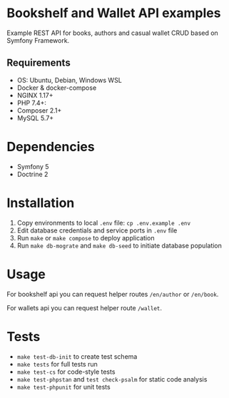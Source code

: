 # Bookshelf and Wallet API examples

Example REST API for books, authors and casual wallet CRUD based on Symfony Framework.

## Requirements

- OS: Ubuntu, Debian, Windows WSL
- Docker & docker-compose
- NGINX 1.17+
- PHP 7.4+:
- Composer 2.1+
- MySQL 5.7+

# Dependencies

- Symfony 5
- Doctrine 2

# Installation

1. Copy environments to local `.env` file: `cp .env.example .env`
2. Edit database credentials and service ports in `.env` file
3. Run `make` or `make compose` to deploy application
4. Run `make db-mograte` and `make db-seed` to initiate database population

# Usage

For bookshelf api you can request helper routes `/en/author` or `/en/book`.

For wallets api you can request helper route `/wallet`.

# Tests
 - `make test-db-init` to create test schema
 - `make tests` for full tests run
 - `make test-cs` for code-style tests
 - `make test-phpstan` and `test check-psalm` for static code analysis
 - `make test-phpunit` for unit tests

[:license:]:   https://github.com/BeMySlaveDarlin/bookshelf/blob/master/LICENSE
